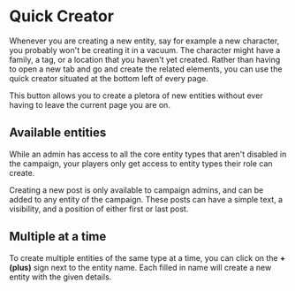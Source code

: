 # Quick Creator


Whenever you are creating a new entity, say for example a new character, you probably won't be creating it in a vacuum. The character might have a family, a tag, or a location that you haven't yet created. Rather than having to open a new tab and go and create the related elements, you can use the quick creator situated at the bottom left of every page.

This button allows you to create a pletora of new entities without ever having to leave the current page you are on.

## Available entities

While an admin has access to all the core entity types that aren't disabled in the campaign, your players only get access to entity types their role can create.

Creating a new post is only available to campaign admins, and can be added to any entity of the campaign. These posts can have a simple text, a visibility, and a position of either first or last post.

## Multiple at a time

To create multiple entities of the same type at a time, you can click on the **+ (plus)** sign next to the entity name. Each filled in name will create a new entity with the given details.